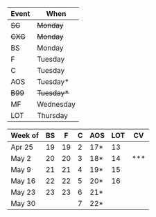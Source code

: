 | Event | When      |
|-------|-----------|
| ~~SG~~ | ~~Monday~~ | 
| ~~CXG~~ | ~~Monday~~ | 
| BS    | Monday    | 
| F     | Tuesday   | 
| C     | Tuesday   | 
| AOS   | Tuesday*  | 
| ~~B99~~ | ~~Tuesday*~~ | 
| MF    | Wednesday | 
| LOT   | Thursday  | 

| Week of | BS | F  | C | AOS | LOT | CV |
|---------|----|----|---|-----|-----|----|
| Apr 25  | 19 | 19 | 2 | 17* | 13  |    |
| May 2   | 20 | 20 | 3 | 18* | 14  | *** |
| May 9   | 21 | 21 | 4 | 19* | 15  |    |
| May 16  | 22 | 22 | 5 | 20* | 16  |    |
| May 23  | 23 | 23 | 6 | 21* |	    |    |
| May 30  |    |    | 7 | 22* |	    |    |
